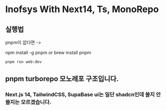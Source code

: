 # Inofsys With Next14, Ts, MonoRepo
## 실행법 
pnpm이 없다면 -> 

npm install -g pnpm or  brew install pnpm

```bash
pnpm run web:dev
```
## pnpm turborepo 모노레포 구조입니다.

### Next.js 14, TailwindCSS, SupaBase ui는 일단 shadcn인데 쓸지 안쓸지는 모르겠습니다.
